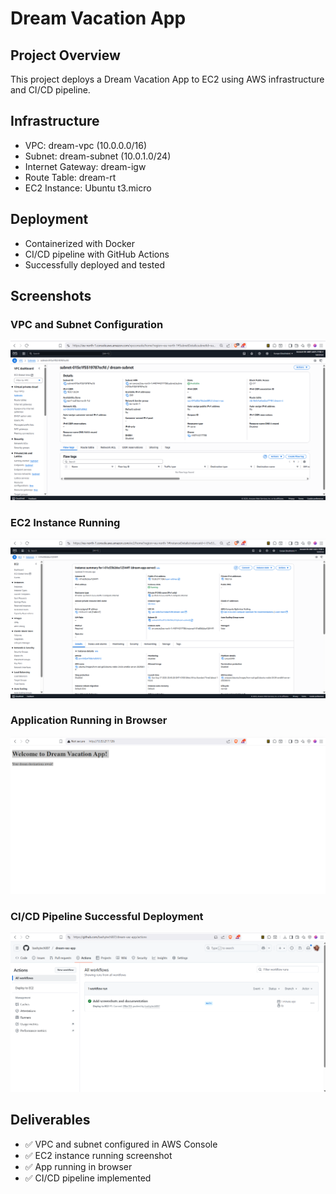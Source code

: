 # Dream Vacation App

## Project Overview
This project deploys a Dream Vacation App to EC2 using AWS infrastructure and CI/CD pipeline.

## Infrastructure
- VPC: dream-vpc (10.0.0.0/16)
- Subnet: dream-subnet (10.0.1.0/24)
- Internet Gateway: dream-igw
- Route Table: dream-rt
- EC2 Instance: Ubuntu t3.micro

## Deployment
- Containerized with Docker
- CI/CD pipeline with GitHub Actions
- Successfully deployed and tested

## Screenshots

### VPC and Subnet Configuration
![VPC and Subnet](screenshots/vpc-subnet.png)

### EC2 Instance Running
![EC2 Instance](screenshots/ec2-running.png)

### Application Running in Browser
![App in Browser](screenshots/app-browser.png)

### CI/CD Pipeline Successful Deployment
![CI/CD Pipeline](screenshots/cicd-pipeline.png)

## Deliverables
- ✅ VPC and subnet configured in AWS Console
- ✅ EC2 instance running screenshot
- ✅ App running in browser
- ✅ CI/CD pipeline implemented